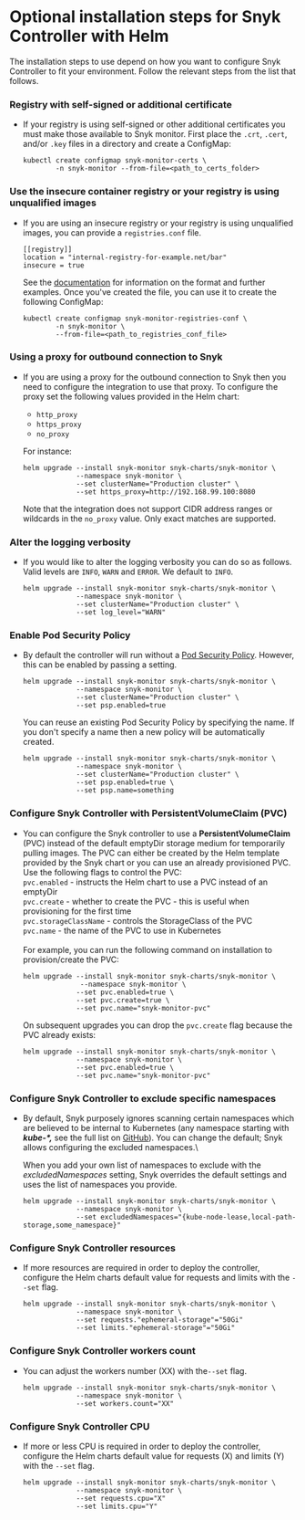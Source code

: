 # Optional installation steps for Snyk Controller with Helm

The installation steps to use depend on how you want to configure Snyk Controller to fit your environment. Follow the relevant steps from the list that follows.

### **Registry with self-signed or additional certificate**

*   If your registry is using self-signed or other additional certificates you must make those available to Snyk monitor. First place the `.crt`, `.cert`, and/or `.key` files in a directory and create a ConfigMap:

    ```
    kubectl create configmap snyk-monitor-certs \
            -n snyk-monitor --from-file=<path_to_certs_folder>
    ```

### **Use the insecure container registry or your registry is using unqualified images**

*   If you are using an insecure registry or your registry is using unqualified images, you can provide a `registries.conf` file.

    ```
    [[registry]]
    location = "internal-registry-for-example.net/bar"
    insecure = true
    ```

    See the [documentation](https://github.com/containers/image/blob/master/docs/containers-registries.conf.5.md) for information on the format and further examples. Once you've created the file, you can use it to create the following ConfigMap:

    ```
    kubectl create configmap snyk-monitor-registries-conf \
            -n snyk-monitor \
            --from-file=<path_to_registries_conf_file>
    ```

### **Using a proxy for outbound connection to Snyk**

*   If you are using a proxy for the outbound connection to Snyk then you need to configure the integration to use that proxy. To configure the proxy set the following values provided in the Helm chart:

    * `http_proxy`
    * `https_proxy`
    * `no_proxy`

    For instance:

    ```
    helm upgrade --install snyk-monitor snyk-charts/snyk-monitor \
                 --namespace snyk-monitor \
                 --set clusterName="Production cluster" \
                 --set https_proxy=http://192.168.99.100:8080
    ```

    Note that the integration does not support CIDR address ranges or wildcards in the `no_proxy` value. Only exact matches are supported.

### **Alter the logging verbosity**&#x20;

*   If you would like to alter the logging verbosity you can do so as follows. Valid levels are `INFO`, `WARN` and `ERROR`. We default to `INFO`.

    ```
    helm upgrade --install snyk-monitor snyk-charts/snyk-monitor \
                 --namespace snyk-monitor \
                 --set clusterName="Production cluster" \
                 --set log_level="WARN"
    ```

### **Enable Pod Security Policy**

*   By default the controller will run without a [Pod Security Policy](https://kubernetes.io/docs/concepts/policy/pod-security-policy/). However, this can be enabled by passing a setting.

    ```
    helm upgrade --install snyk-monitor snyk-charts/snyk-monitor \
                 --namespace snyk-monitor \
                 --set clusterName="Production cluster" \
                 --set psp.enabled=true
    ```

    You can reuse an existing Pod Security Policy by specifying the name. If you don't specify a name then a new policy will be automatically created.

    ```
    helm upgrade --install snyk-monitor snyk-charts/snyk-monitor \
                 --namespace snyk-monitor \
                 --set clusterName="Production cluster" \
                 --set psp.enabled=true \
                 --set psp.name=something
    ```

### **Configure Snyk Controller with PersistentVolumeClaim (PVC)**

*   You can configure the Snyk controller to use a **PersistentVolumeClaim** (PVC) instead of the default emptyDir storage medium for temporarily pulling images. The PVC can either be created by the Helm template provided by the Snyk chart or you can use an already provisioned PVC. Use the following flags to control the PVC:\
    `pvc.enabled` - instructs the Helm chart to use a PVC instead of an emptyDir\
    `pvc.create` - whether to create the PVC - this is useful when provisioning for the first time \
    `pvc.storageClassName` - controls the StorageClass of the PVC\
    `pvc.name` - the name of the PVC to use in Kubernetes\
    \
    For example, you can run the following command on installation to provision/create the PVC: &#x20;

    ```
    helm upgrade --install snyk-monitor snyk-charts/snyk-monitor \
                  --namespace snyk-monitor \
                 --set pvc.enabled=true \
                 --set pvc.create=true \
                 --set pvc.name="snyk-monitor-pvc"
    ```

    On subsequent upgrades you can drop the `pvc.create` flag because the PVC already exists:

    ```
    helm upgrade --install snyk-monitor snyk-charts/snyk-monitor \             
                 --namespace snyk-monitor \
                 --set pvc.enabled=true \
                 --set pvc.name="snyk-monitor-pvc"
    ```

### **Configure Snyk Controller to exclude specific namespaces**

*   By default, Snyk purposely ignores scanning certain namespaces which are believed to be internal to Kubernetes (any namespace starting with _**kube-\*,**_ see the full list on [GitHub](https://github.com/snyk/kubernetes-monitor/blob/master/src/supervisor/watchers/internal-namespaces.ts)). You can change the default; Snyk allows configuring the excluded namespaces.\


    When you add your own list of namespaces to exclude with the _excludedNamespaces_ setting, Snyk overrides the default settings and uses the list of namespaces you provide.

    ```
    helm upgrade --install snyk-monitor snyk-charts/snyk-monitor \ 
                 --namespace snyk-monitor \
                 --set excludedNamespaces="{kube-node-lease,local-path-storage,some_namespace}"
    ```

### **Configure Snyk Controller resources**

*   If more resources are required in order to deploy the controller, configure the Helm charts default value for requests and limits with the `--set` flag.

    ```
    helm upgrade --install snyk-monitor snyk-charts/snyk-monitor \
                 --namespace snyk-monitor \
                 --set requests."ephemeral-storage"="50Gi"
                 --set limits."ephemeral-storage"="50Gi"
    ```

### Configure Snyk Controller workers count

*   You can adjust the workers number (XX) with the`--set` flag.

    ```
    helm upgrade --install snyk-monitor snyk-charts/snyk-monitor \
                 --namespace snyk-monitor \
                 --set workers.count="XX"
    ```

### Configure Snyk Controller CPU

*   If more or less CPU is required in order to deploy the controller, configure the Helm charts default value for requests (X) and limits (Y) with the `--set` flag.

    ```
    helm upgrade --install snyk-monitor snyk-charts/snyk-monitor \
                 --namespace snyk-monitor \
                 --set requests.cpu="X"
                 --set limits.cpu="Y"
    ```
